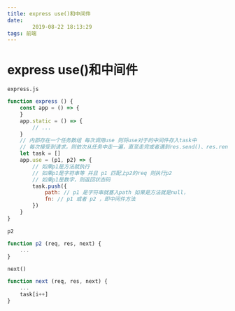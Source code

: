 ```yaml
---
title: express use()和中间件
date: 
        2019-08-22 18:13:29
tags: 前端
---
```

# express use()和中间件
`express.js`
```javascript
function express () {
	const app = () => {
	}
	app.static = () => {
		// ...
	}
	// 内部存在一个任务数组 每次调用use 则将use对于的中间件存入task中
	// 每次接受到请求，则依次从任务中走一遍，直至走完或者遇到res.send()、res.render()、res.end()等
	let task = []
	app.use = (p1, p2) => {
		// 如果p1是方法就执行
		// 如果p1是字符串等 并且 p1 匹配上p2的req 则执行p2
		// 如果p1是数字，则返回状态码
		task.push({
			path: // p1 是字符串就塞入path 如果是方法就是null，
			fn: // p1 或者 p2 ，即中间件方法
		})
	}
}
```
`p2`
```javascript
function p2 (req, res, next) {
	...
}
```

`next()`
```javascript
function next (req, res, next) {
	...
	task[i++]
}
```
